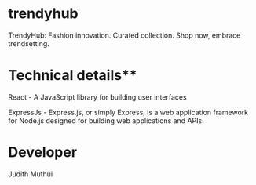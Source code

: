 # trendyhub
TrendyHub: Fashion innovation. Curated collection. Shop now, embrace trendsetting.

# Technical details**

React - A JavaScript library for building user interfaces

ExpressJs - Express.js, or simply Express, is a web application framework for Node.js designed for building web applications and APIs.

# Developer

Judith Muthui
